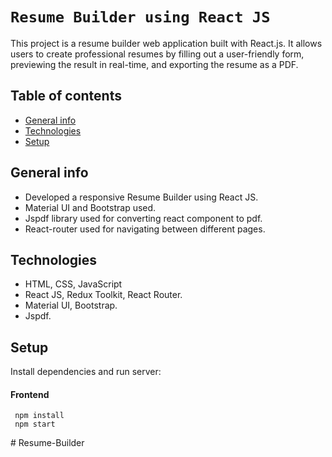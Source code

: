 # `Resume Builder using React JS`

This project is a resume builder web application built with React.js. It allows users to create professional resumes by filling out a user-friendly form, previewing the result in real-time, and exporting the resume as a PDF.

## Table of contents
* [General info](#general-info)
* [Technologies](#technologies)
* [Setup](#setup)

## General info

* Developed a responsive Resume Builder using React JS.
* Material UI and Bootstrap used.
* Jspdf library used for converting react component to pdf.
* React-router used for navigating between different pages.

## Technologies
* HTML, CSS, JavaScript
* React JS, Redux Toolkit, React Router.
* Material UI, Bootstrap.
* Jspdf.
	
## Setup
Install dependencies and run server:
#### Frontend
```
 npm install
 npm start
```

#   R e s u m e - B u i l d e r  
 